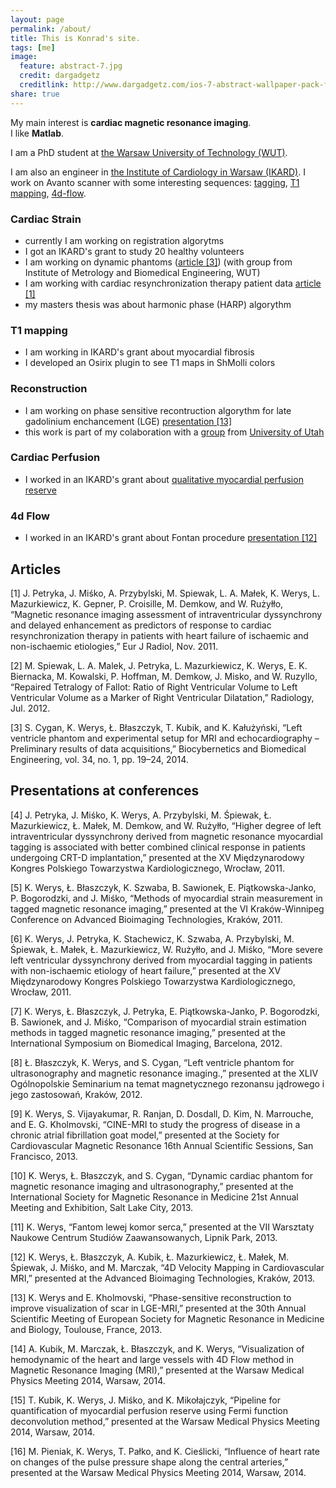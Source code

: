 ```yaml
---
layout: page
permalink: /about/
title: This is Konrad's site.
tags: [me]
image:
  feature: abstract-7.jpg
  credit: dargadgetz
  creditlink: http://www.dargadgetz.com/ios-7-abstract-wallpaper-pack-for-iphone-5-and-ipod-touch-retina/
share: true
---
```


My main interest is **cardiac magnetic resonance imaging**. 
<br/>I like **Matlab**.

I am a PhD student at [the Warsaw University of Technology (WUT)](http://www.pw.edu.pl/engpw).

I am also an engineer in [the Institute of Cardiology in Warsaw (IKARD)](http://www.ikard.pl/latest-news.html). I work on Avanto scanner with some interesting sequences: [tagging](/about), [T1 mapping](/about), [4d-flow](/about).


### Cardiac Strain
* currently I am working on registration algorytms
* I got an IKARD's grant to study 20 healthy volunteers 
* I am working on dynamic phantoms ([article [3]](#articles)) (with group from Institute of Metrology and Biomedical Engineering, WUT)
* I am working with cardiac resynchronization therapy patient data [article [1]](#articles)
* my masters thesis was about harmonic phase (HARP) algorythm

### T1 mapping
* I am working in IKARD's grant about myocardial fibrosis
* I developed an Osirix plugin to see T1 maps in ShMolli colors

### Reconstruction
* I am working on phase sensitive recontruction algorythm for late gadolinium enchancement (LGE) [presentation [13]](#presentations)
* this work is part of my colaboration with a [group](http://www.ucair.med.utah.edu/) from [University of Utah](http://www.utah.edu/)

### Cardiac Perfusion
* I worked in an IKARD's grant about [qualitative myocardial perfusion reserve](http://pmod.com/technologies/pdf/brochures/pcardm.pdf)

### 4d Flow
* I worked in an IKARD's grant about Fontan procedure [presentation [12]](#presentations)

## Articles <a name="articles"></a>

[1] J. Petryka, J. Miśko, A. Przybylski, M. Spiewak, L. A. Małek, K. Werys, L. Mazurkiewicz, K. Gepner, P. Croisille, M. Demkow, and W. Rużyłło, “Magnetic resonance imaging assessment of intraventricular dyssynchrony and delayed enhancement as predictors of response to cardiac resynchronization therapy in patients with heart failure of ischaemic and non-ischaemic etiologies,” Eur J Radiol, Nov. 2011.

[2] M. Spiewak, L. A. Malek, J. Petryka, L. Mazurkiewicz, K. Werys, E. K. Biernacka, M. Kowalski, P. Hoffman, M. Demkow, J. Misko, and W. Ruzyllo, “Repaired Tetralogy of Fallot: Ratio of Right Ventricular Volume to Left Ventricular Volume as a Marker of Right Ventricular Dilatation,” Radiology, Jul. 2012.

[3] S. Cygan, K. Werys, Ł. Błaszczyk, T. Kubik, and K. Kałużyński, “Left ventricle phantom and experimental setup for MRI and echocardiography – Preliminary results of data acquisitions,” Biocybernetics and Biomedical Engineering, vol. 34, no. 1, pp. 19–24, 2014.

## Presentations at conferences <a name="presentations"></a>
[4] J. Petryka, J. Miśko, K. Werys, A. Przybylski, M. Śpiewak, Ł. Mazurkiewicz, Ł. Małek, M. Demkow, and W. Rużyłło, “Higher degree of left intraventricular dyssynchrony derived from magnetic resonance myocardial tagging is associated with better combined clinical response in patients undergoing CRT-D implantation,” presented at the XV Międzynarodowy Kongres Polskiego Towarzystwa Kardiologicznego, Wrocław, 2011.

[5] K. Werys, Ł. Błaszczyk, K. Szwaba, B. Sawionek, E. Piątkowska-Janko, P. Bogorodzki, and J. Miśko, “Methods of myocardial strain measurement in tagged magnetic resonance imaging,” presented at the VI Kraków-Winnipeg Conference on Advanced Bioimaging Technologies, Kraków, 2011.

[6] K. Werys, J. Petryka, K. Stachewicz, K. Szwaba, A. Przybylski, M. Śpiewak, Ł. Małek, Ł. Mazurkiewicz, W. Rużyłło, and J. Miśko, “More severe left ventricular dyssynchrony derived from myocardial tagging in patients with non-ischaemic etiology of heart failure,” presented at the XV Międzynarodowy Kongres Polskiego Towarzystwa Kardiologicznego, Wrocław, 2011.

[7] K. Werys, Ł. Błaszczyk, J. Petryka, E. Piątkowska-Janko, P. Bogorodzki, B. Sawionek, and J. Miśko, “Comparison of myocardial strain estimation methods in tagged magnetic resonance imaging,” presented at the International Symposium on Biomedical Imaging, Barcelona, 2012.

[8] Ł. Błaszczyk, K. Werys, and S. Cygan, “Left ventricle phantom for ultrasonography and magnetic resonance imaging.,” presented at the XLIV Ogólnopolskie Seminarium na temat magnetycznego rezonansu jądrowego i jego zastosowań, Kraków, 2012.

[9] K. Werys, S. Vijayakumar, R. Ranjan, D. Dosdall, D. Kim, N. Marrouche, and E. G. Kholmovski, “CINE-MRI to study the progress of disease in a chronic atrial fibrillation goat model,” presented at the Society for Cardiovascular Magnetic Resonance 16th Annual Scientific Sessions, San Francisco, 2013.

[10] K. Werys, Ł. Błaszczyk, and S. Cygan, “Dynamic cardiac phantom for magnetic resonance imaging and ultrasonography,” presented at the International Society for Magnetic Resonance in Medicine 21st Annual Meeting and Exhibition, Salt Lake City, 2013.

[11] K. Werys, “Fantom lewej komor serca,” presented at the VII Warsztaty Naukowe Centrum Studiów Zaawansowanych, Lipnik Park, 2013.

[12] K. Werys, Ł. Błaszczyk, A. Kubik, Ł. Mazurkiewicz, Ł. Małek, M. Śpiewak, J. Miśko, and M. Marczak, “4D Velocity Mapping in Cardiovascular MRI,” presented at the Advanced Bioimaging Technologies, Kraków, 2013.

[13] K. Werys and E. Kholmovski, “Phase-sensitive reconstruction to improve visualization of scar in LGE-MRI,” presented at the 30th Annual Scientific Meeting of European Society for Magnetic Resonance in Medicine and Biology, Toulouse, France, 2013.

[14] A. Kubik, M. Marczak, Ł. Błaszczyk, and K. Werys, “Visualization of hemodynamic of the heart and large vessels with 4D Flow method in Magnetic Resonance Imaging (MRI),” presented at the Warsaw Medical Physics Meeting 2014, Warsaw, 2014.

[15] T. Kubik, K. Werys, J. Miśko, and K. Mikołajczyk, “Pipeline for quantification of myocardial perfusion reserve using Fermi function deconvolution method,” presented at the Warsaw Medical Physics Meeting 2014, Warsaw, 2014.

[16] M. Pieniak, K. Werys, T. Pałko, and K. Cieślicki, “Influence of heart rate on changes of the pulse pressure shape along the central arteries,” presented at the Warsaw Medical Physics Meeting 2014, Warsaw, 2014.



